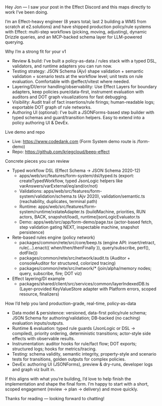 Hey Jon — I saw your post in the Effect Discord and this maps directly to work I’ve been doing.

I’m an Effect-heavy engineer (8 years total; last 2 building a WMS from scratch at e2.solutions) and have shipped production policy/rule systems with Effect: multi-step workflows (picking, moving, adjusting), dynamic Drizzle queries, and an MCP-backed schema layer for LLM-powered querying.

Why I’m a strong fit for your v1
- Review & build: I’ve built a policy-as-data / rules stack with a typed DSL, validators, and runtime adapters you can run now.
- Testing strategy: JSON Schema (Ajv) shape validation + semantic validation + scenario tests at the workflow level; unit tests on rule evaluation. Comfortable with @effect/vitest where needed.
- Layering/DI/error handling/observability: Use Effect Layers for boundary adapters, keep policies pure/data-first, instrument evaluation with auditors and DOT graph visualizations for fast debugging.
- Visibility: Audit trail of fact insertions/rule firings; human-readable logs; exportable DOT graph of rule networks.
- Authoring UI (optional): I’ve built a JSONForms-based step builder with typed schemas and guard/transition helpers. Easy to extend into a policy authoring UI & DevEx.

Live demo and repo
- Live: https://www.codedank.com (Form System demo route is /form-demo)
- Repo: https://github.com/kriegcloud/beep-effect

Concrete pieces you can review
- Typed workflow DSL (Effect Schema → JSON Schema 2020-12)
  - apps/web/src/features/form-system/dsl/typed.ts (export: createTypedWorkflow, typed JsonLogic helpers like varAnswers/varExternal/eq/and/or/not)
  - Validations: apps/web/src/features/form-system/validation/schema.ts (Ajv 2020), validation/semantic.ts (reachability, duplicates, terminal path)
  - Runtime: apps/web/src/features/form-system/runtime/xstateAdapter.ts (buildMachine, priorities, RUN actors, BACK, snapshot/load), runtime/jsonLogicEvaluator.ts
  - Demo: apps/web/src/app/form-demo/page.tsx (actor-based fetch, step validation gating NEXT, inspectable machine, snapshot persistence)
- Rete-based rules engine (policy network)
  - packages/common/rete/src/core/beep.ts (engine API: insert/retract, rule(...).enact({ when/then/thenFinally }), query/subscribe, perf(), dotFile())
  - packages/common/rete/src/network/audit.ts (Auditor + consoleAuditor for structured, colorized tracing)
  - packages/common/rete/src/network/* (join/alpha/memory nodes; query, subscribe, fire; DOT viz)
- Effect layering/DI example
  - packages/shared/client/src/services/common/layerIndexedDB.ts (Layer-provided KeyValueStore adapter with Platform errors, scoped resource, finalizers)

How I’d help you land production-grade, real-time, policy-as-data
- Data model & persistence: versioned, data-first policy/rule schema; JSON Schema for authoring/validation; DB-backed (no caching) evaluation inputs/outputs.
- Runtime & evaluation: typed rule guards (JsonLogic or DSL → compiled), priority ordering, deterministic transitions; actor-style side effects with observable results.
- Instrumentation: auditor hooks for rule/fact flow; DOT exports; structured logs; hooks for metrics/tracing.
- Testing: schema validity, semantic integrity, property-style and scenario tests for transitions, golden outputs for complex policies.
- DevEx: authoring UI (JSONForms), preview & dry-runs, developer logs and graph viz built in.

If this aligns with what you’re building, I’d love to help finish the implementation and shape the final form. I’m happy to start with a short, scoped engagement (review → plan → delivery) and move quickly.

Thanks for reading — looking forward to chatting!
